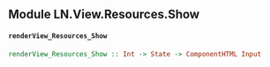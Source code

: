 ## Module LN.View.Resources.Show

#### `renderView_Resources_Show`

``` purescript
renderView_Resources_Show :: Int -> State -> ComponentHTML Input
```


